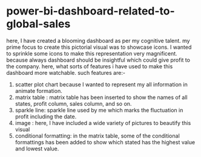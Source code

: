 # power-bi-dashboard-related-to-global-sales
here, I have created a blooming dashboard as per my cognitive talent. my prime focus to create this pictorial visual was to showcase icons.
I wanted to sprinkle some icons to make this representation very magnificent. because always dashboard should be insightful which could give profit to the company.
here, what sorts of features i have used to make this dashboard more watchable. such features are:-
1. scatter plot chart 
because I wanted to represent my all information in animate formation.
2. matrix table :
matrix table has been inserted to show the names of all states, profit column, sales column, and so on.
3. sparkle line:
sparkle line used by me which marks the fluctuation in profit including the date.
4. image :
here, I have included a wide variety of pictures to  beautify this visual
5. conditional formatting:
in the matrix table, some of the conditional formattings has been added to show which stated has the highest value and lowest value.
